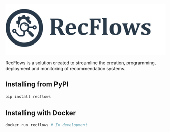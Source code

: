 <img src="https://github.com/cogdiver/recflows/blob/main/images/logo-text.png" alt="Recflows">


RecFlows is a solution created to streamline the creation, programming, deployment and monitoring of recommendation systems.


## Installing from PyPI
```bash
pip install recflows
```


## Installing with Docker
```bash
docker run recflows # In development
```
